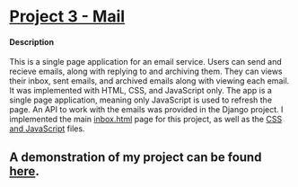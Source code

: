 # [Project 3 - Mail](https://cs50.harvard.edu/web/2020/projects/3/mail/)

#### Description
This is a single page application for an email service.  Users can send and recieve emails, along with replying to and archiving them.  They can views their inbox, sent emails, and archived emails along with viewing each email.  It was implemented with HTML, CSS, and JavaScript only.  The app is a single page application, meaning only JavaScript is used to refresh the page.  An API to work with the emails was provided in the Django project.  I implemented the main [inbox.html](mail/templates/mail/inbox.html) page for this project, as well as the [CSS and JavaScript](mail/static/mail) files.

## A demonstration of my project can be found [here](https://youtu.be/pkHzmoH_IuY).
